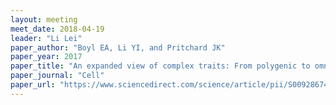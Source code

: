 ```yaml
---
layout: meeting
meet_date: 2018-04-19
leader: "Li Lei"
paper_author: "Boyl EA, Li YI, and Pritchard JK"
paper_year: 2017
paper_title: "An expanded view of complex traits: From polygenic to omnigenic"
paper_journal: "Cell"
paper_url: "https://www.sciencedirect.com/science/article/pii/S0092867417306293"
---
```

